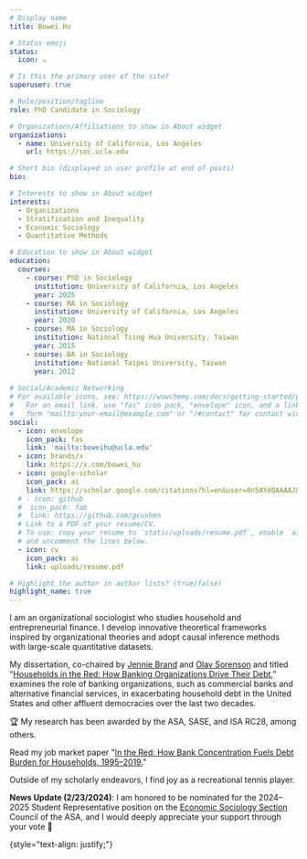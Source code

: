 ```yaml
---
# Display name
title: Bowei Hu

# Status emoji
status:
  icon: ☕️

# Is this the primary user of the site?
superuser: true

# Role/position/tagline
role: PhD Candidate in Sociology

# Organizations/Affiliations to show in About widget
organizations:
  - name: University of California, Los Angeles
    url: https://soc.ucla.edu

# Short bio (displayed in user profile at end of posts)
bio:

# Interests to show in About widget
interests:
  - Organizations
  - Stratification and Inequality
  - Economic Sociology
  - Quantitative Methods

# Education to show in About widget
education:
  courses:
    - course: PhD in Sociology
      institution: University of California, Los Angeles
      year: 2025
    - course: MA in Sociology
      institution: University of California, Los Angeles
      year: 2020
    - course: MA in Sociology
      institution: National Tsing Hua University, Taiwan
      year: 2015
    - course: BA in Sociology
      institution: National Taipei University, Taiwan
      year: 2012
      
# Social/Academic Networking
# For available icons, see: https://wowchemy.com/docs/getting-started/page-builder/#icons
#   For an email link, use "fas" icon pack, "envelope" icon, and a link in the
#   form "mailto:your-email@example.com" or "/#contact" for contact widget.
social:
  - icon: envelope
    icon_pack: fas
    link: 'mailto:boweihu@ucla.edu'
  - icon: brands/x
    link: https://x.com/bowei_hu
  - icon: google-scholar
    icon_pack: ai
    link: https://scholar.google.com/citations?hl=en&user=0n5AYdQAAAAJ&view_op=list_works&sortby=pubdate
  # - icon: github
  #  icon_pack: fab
  #  link: https://github.com/gcushen
  # Link to a PDF of your resume/CV.
  # To use: copy your resume to `static/uploads/resume.pdf`, enable `ai` icons in `params.yaml`,
  # and uncomment the lines below.
  - icon: cv
    icon_pack: ai
    link: uploads/resume.pdf

# Highlight the author in author lists? (true/false)
highlight_name: true
---
```

I am an organizational sociologist who studies household and entrepreneurial finance. I develop innovative theoretical frameworks inspired by organizational theories and adopt causal inference methods with large-scale quantitative datasets.

My dissertation, co-chaired by [Jennie Brand](https://soc.ucla.edu/person/jennie-e-brand/) and [Olav Sorenson](https://www.anderson.ucla.edu/faculty-and-research/strategy/faculty/sorenson) and titled “[Households in the Red: How Banking Organizations Drive Their Debt](https://boweihu.com/project/household_debt/),” examines the role of banking organizations, such as commercial banks and alternative financial services, in exacerbating household debt in the United States and other affluent democracies over the last two decades.

:trophy: My research has been awarded by the ASA, SASE, and ISA RC28, among others.

Read my job market paper "[In the Red: How Bank Concentration Fuels Debt Burden for Households, 1995–2019.](https://doi.org/10.31235/osf.io/fx2tu)"

Outside of my scholarly endeavors, I find joy as a recreational tennis player.

**News Update (2/23/2024)**: I am honored to be nominated for the 2024–2025 Student Representative position on the [Economic Sociology Section](https://www.asanet.org/asa_sections/economic-sociology/) Council of the ASA, and I would deeply appreciate your support through your vote 🙌


{style="text-align: justify;"}
